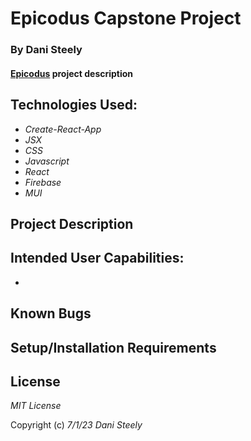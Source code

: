 # Epicodus Capstone Project

### By Dani Steely

#### [Epicodus][Epicodus] project description


## Technologies Used:
* _Create-React-App_
* _JSX_
* _CSS_
* _Javascript_
* _React_
* _Firebase_
* _MUI_

## Project Description

## Intended User Capabilities:
* 

## Known Bugs


## Setup/Installation Requirements

## License

_MIT License_

Copyright (c) _7/1/23_ _Dani Steely_

[Epicodus]: https://www.epicodus.com/